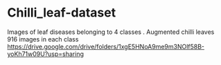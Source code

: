 # Chilli_leaf-dataset
Images of leaf diseases belonging to 4 classes . 
Augmented chilli leaves 916 images in each class
https://drive.google.com/drive/folders/1xgE5HNoA9me9m3NOlf58B-yoKh71w09U?usp=sharing
